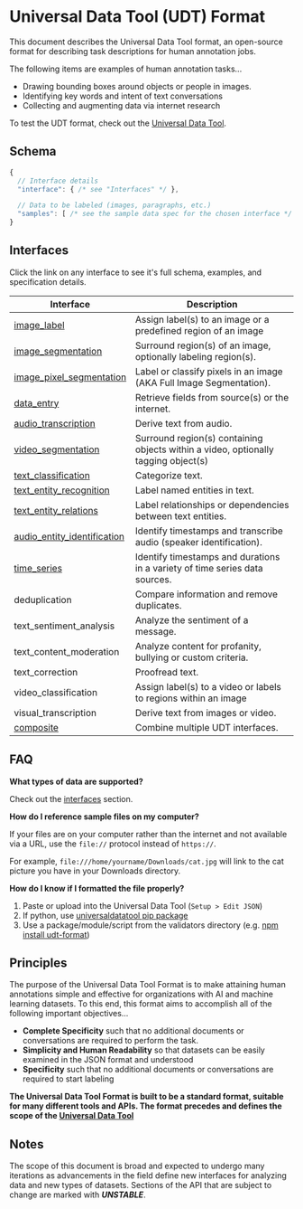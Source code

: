 # Universal Data Tool (UDT) Format

This document describes the Universal Data Tool format, an open-source format for describing task descriptions for human annotation jobs.

The following items are examples of human annotation tasks...

- Drawing bounding boxes around objects or people in images.
- Identifying key words and intent of text conversations
- Collecting and augmenting data via internet research

To test the UDT format, check out the [Universal Data Tool](https://universaldatatool.com/).

## Schema

```javascript
{
  // Interface details
  "interface": { /* see "Interfaces" */ },

  // Data to be labeled (images, paragraphs, etc.)
  "samples": [ /* see the sample data spec for the chosen interface */ ]
}
```

## Interfaces

Click the link on any interface to see it's full schema, examples, and specification details.

| Interface                                                                                                                            | Description                                                                        |
| ------------------------------------------------------------------------------------------------------------------------------------ | ---------------------------------------------------------------------------------- |
| [image_label](https://github.com/UniversalDataTool/udt-format/blob/master/interfaces/image_label.md)                                 | Assign label(s) to an image or a predefined region of an image                     |
| [image_segmentation](https://github.com/UniversalDataTool/udt-format/blob/master/interfaces/image_segmentation.md)                   | Surround region(s) of an image, optionally labeling region(s).                     |
| [image_pixel_segmentation](https://github.com/UniversalDataTool/udt-format/blob/master/interfaces/image_pixel_segmentation.md)       | Label or classify pixels in an image (AKA Full Image Segmentation).                |
| [data_entry](https://github.com/UniversalDataTool/udt-format/blob/master/interfaces/data_entry.md)                                   | Retrieve fields from source(s) or the internet.                                    |
| [audio_transcription](https://github.com/UniversalDataTool/udt-format/blob/master/interfaces/audio_transcription.md)                 | Derive text from audio.                                                            |
| [video_segmentation](https://github.com/UniversalDataTool/udt-format/blob/master/interfaces/video_segmentation.md)                   | Surround region(s) containing objects within a video, optionally tagging object(s) |
| [text_classification](https://github.com/UniversalDataTool/udt-format/blob/master/interfaces/text_classification.md)                 | Categorize text.                                                                   |
| [text_entity_recognition](https://github.com/UniversalDataTool/udt-format/blob/master/interfaces/text_entity_recognition.md)         | Label named entities in text.                                                      |
| [text_entity_relations](https://github.com/UniversalDataTool/udt-format/blob/master/interfaces/text_entity_relations.md)             | Label relationships or dependencies between text entities.                         |
| [audio_entity_identification](https://github.com/UniversalDataTool/udt-format/blob/master/interfaces/audio_entity_identification.md) | Identify timestamps and transcribe audio (speaker identification).                 |
| [time_series](https://github.com/UniversalDataTool/udt-format/blob/master/interfaces/time_series.md)                                 | Identify timestamps and durations in a variety of time series data sources.        |
| deduplication                                                                                                                        | Compare information and remove duplicates.                                         |
| text_sentiment_analysis                                                                                                              | Analyze the sentiment of a message.                                                |
| text_content_moderation                                                                                                              | Analyze content for profanity, bullying or custom criteria.                        |
| text_correction                                                                                                                      | Proofread text.                                                                    |
| video_classification                                                                                                                 | Assign label(s) to a video or labels to regions within an image                    |
| visual_transcription                                                                                                                 | Derive text from images or video.                                                  |
| [composite](https://github.com/UniversalDataTool/udt-format/blob/master/interfaces/composite.md)                                     | Combine multiple UDT interfaces.                                                   |

## FAQ

**What types of data are supported?**

Check out the [interfaces](#interfaces) section.

**How do I reference sample files on my computer?**

If your files are on your computer rather than the internet and not available via a URL,
use the `file://` protocol instead of `https://`.

For example, `file:///home/yourname/Downloads/cat.jpg` will link to the cat
picture you have in your Downloads directory.

**How do I know if I formatted the file properly?**

1. Paste or upload into the Universal Data Tool (`Setup > Edit JSON`)
2. If python, use [universaldatatool pip package](https://github.com/UniversalDataTool/python-universaldatatool)
3. Use a package/module/script from the validators directory (e.g. [npm install udt-format](#))

## Principles

The purpose of the Universal Data Tool Format is to make attaining human annotations simple and effective for organizations with AI and machine learning datasets. To this end, this format aims to accomplish all of the following important objectives...

- **Complete Specificity** such that no additional documents or conversations are required to perform the task.
- **Simplicity and Human Readability** so that datasets can be easily examined in the JSON format and understood
- **Specificity** such that no additional documents or conversations are required to start labeling

**The Universal Data Tool Format is built to be a standard format, suitable for many different tools and APIs. The format precedes and defines the
scope of the [Universal Data Tool](https://universaldatatool.com)**

## Notes

The scope of this document is broad and expected to undergo many iterations as advancements in the field define new interfaces for analyzing data and new types of datasets. Sections of the API that are subject to change are marked with **_UNSTABLE_**.
